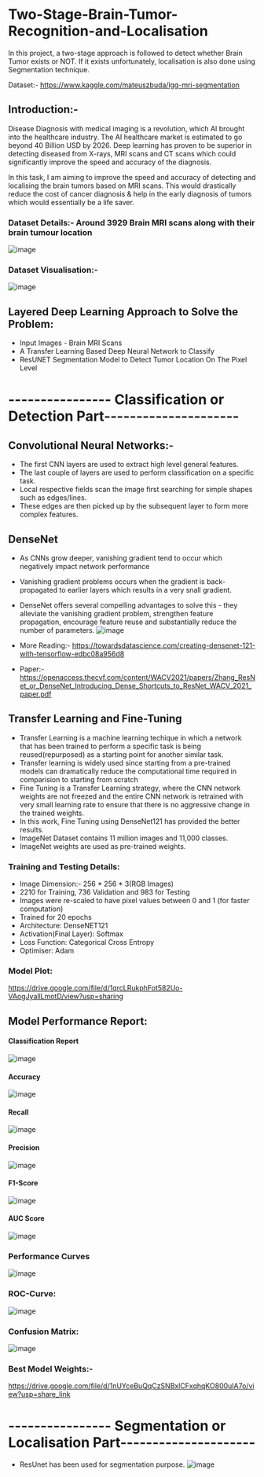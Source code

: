 # Two-Stage-Brain-Tumor-Recognition-and-Localisation
In this project, a two-stage approach is followed to detect whether Brain Tumor exists or NOT. If it exists unfortunately, localisation is also done using Segmentation technique.

Dataset:- https://www.kaggle.com/mateuszbuda/lgg-mri-segmentation

## Introduction:-
Disease Diagnosis with medical imaging is a revolution, which AI brought into the healthcare industry. The AI healthcare market is estimated to go beyond 40 Billion USD by 2026. Deep learning has proven to be superior in detecting diseased from X-rays, MRI scans and CT scans which could significantly improve the speed and accuracy of the diagnosis. 

In this task, I am aiming to improve the speed and accuracy of detecting and localising the brain tumors based on MRI scans. This would drastically reduce the cost of cancer diagnosis & help in the early diagnosis of tumors which would essentially be a life saver. 

### Dataset Details:- Around 3929 Brain MRI scans along with their brain tumour location

![image](https://user-images.githubusercontent.com/106440078/199174517-49a452e3-5703-4540-be6b-3e81f35ece49.png)

### Dataset Visualisation:-
![image](https://user-images.githubusercontent.com/106440078/199185137-e42ccbb6-a204-4307-8a05-549e69bf11f3.png)


## Layered Deep Learning Approach to Solve the Problem:
* Input Images - Brain MRI Scans
* A Transfer Learning Based Deep Neural Network to Classify
* ResUNET Segmentation Model to Detect Tumor Location On The Pixel Level

# ---------------- Classification or Detection Part---------------------

## Convolutional Neural Networks:- 
* The first CNN layers are used to extract high level general features.
* The last couple of layers are used to perform classification on a specific task.
* Local respective fields scan the image first searching for simple shapes such as edges/lines.
* These edges are then picked up by the subsequent layer to form more complex features.

## DenseNet 
* As CNNs grow deeper, vanishing gradient tend to occur which negatively impact network performance
* Vanishing gradient problems occurs when the gradient is back-propagated to earlier layers which results in a very snall gradient.
* DenseNet offers several compelling advantages to solve this  - they alleviate the vanishing gradient problem, strengthen feature propagation, encourage feature reuse and substantially reduce the number of parameters.
![image](https://user-images.githubusercontent.com/106440078/199176808-880463d0-57b5-4da8-91a8-4c17ec64f6f5.png)

* More Reading:- https://towardsdatascience.com/creating-densenet-121-with-tensorflow-edbc08a956d8
* Paper:- https://openaccess.thecvf.com/content/WACV2021/papers/Zhang_ResNet_or_DenseNet_Introducing_Dense_Shortcuts_to_ResNet_WACV_2021_paper.pdf

## Transfer Learning and Fine-Tuning
* Transfer Learning is a machine learning techique in which a network that has been trained to perform a specific task is being reused(repurposed) as a starting point for another similar task.
* Transfer learning is widely used since starting from a pre-trained models can dramatically reduce the computational time required in comparision to starting from scratch
* Fine Tuning is a Transfer Learning strategy, where the CNN network weights are not freezed and the entire CNN network is retrained with very small learning rate to ensure that there is no aggressive change in the trained weights.
* In this work, Fine Tuning using DenseNet121 has provided the better results.
* ImageNet Dataset contains 11 million images and 11,000 classes.
* ImageNet weights are used as pre-trained weights.

### Training and Testing Details:
* Image Dimension:- 256 * 256 * 3(RGB Images)
* 2210 for Training, 736 Validation and 983 for Testing
* Images were re-scaled to have pixel values between 0 and 1 (for faster computation)
* Trained for 20 epochs
* Architecture: DenseNET121
* Activation(Final Layer): Softmax
* Loss Function: Categorical Cross Entropy
* Optimiser: Adam

### Model Plot:
https://drive.google.com/file/d/1qrcLRukphFot582Uo-VAogJyallLmotD/view?usp=sharing 

##  **Model Performance Report**:
#### Classification Report
![image](https://user-images.githubusercontent.com/106440078/199180390-434a74a4-d78b-48df-ab08-d7cad5712961.png)

#### Accuracy
![image](https://user-images.githubusercontent.com/106440078/199181047-56004dd6-c1e1-49bf-b440-a790b037ad42.png)

#### Recall
![image](https://user-images.githubusercontent.com/106440078/199181133-48f2a718-af2b-4886-944f-f2e8600f3153.png)

#### Precision
![image](https://user-images.githubusercontent.com/106440078/199181084-5e642b55-c458-440f-945f-6c90fe34010f.png)

#### F1-Score
![image](https://user-images.githubusercontent.com/106440078/199181205-e25a3bfc-9e1a-4de8-b198-7ff2644a4259.png)

#### AUC Score
![image](https://user-images.githubusercontent.com/106440078/199180634-4dc70c98-bf00-4fbc-bbc1-1c7eb2330e96.png)

### Performance Curves
![image](https://user-images.githubusercontent.com/106440078/199181424-0d2aeb54-6e6a-4352-aa2d-5f97c51b54f9.png)


### ROC-Curve:
![image](https://user-images.githubusercontent.com/106440078/199180580-8a832d17-9b0f-401d-8411-25ac0c91f635.png)

### Confusion Matrix:
![image](https://user-images.githubusercontent.com/106440078/199181614-5285c18d-488c-413a-ac14-1c3db8b54574.png)

### Best Model Weights:-
https://drive.google.com/file/d/1nUYceBuQqCzSNBxlCFxqhqKO800uIA7o/view?usp=share_link 

# ---------------- Segmentation or Localisation Part---------------------
* ResUnet has been used for segmentation purpose.
![image](https://user-images.githubusercontent.com/106440078/199277293-7c188cbb-9cf7-4022-a77a-b11dae84f05b.png)


